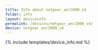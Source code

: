 ```yaml
---
title: Info about netgear_wnr2000_v4
folder: info
layout: deviceinfo
permalink: /devices/netgear_wnr2000_v4/
device: netgear_wnr2000_v4
---
```

{% include templates/device_info.md %}
